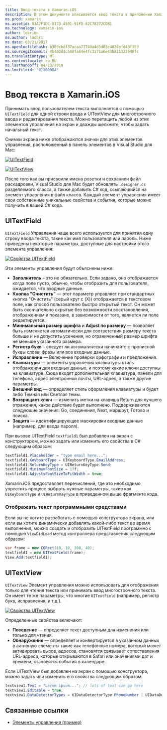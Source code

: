 ```yaml
---
title: Ввод текста в Xamarin.iOS
description: В этом документе описывается ввод текста в приложении Xamarin.iOS. В нем описывается использование UITextField и UITextVIew, как программно, так и в конструкторе iOS.
ms.prod: xamarin
ms.assetid: 03A7F1DC-017D-4501-91FD-82C78272CDB1
ms.technology: xamarin-ios
author: lobrien
ms.author: laobri
ms.date: 03/21/2017
ms.openlocfilehash: b309cbdf37acaa71740a4d5d03e4824efd40f359
ms.sourcegitcommit: 4b402d1c508fa84e4fc3171a6e43b811323948fc
ms.translationtype: MT
ms.contentlocale: ru-RU
ms.lasthandoff: 04/23/2019
ms.locfileid: "61200984"
---
```

# <a name="text-input-in-xamarinios"></a>Ввод текста в Xamarin.iOS

Принимать ввод пользователем текста выполняется с помощью `UITextField` для одной строки ввода и UITextView для многострочного ввода и редактирования текста. Можно перетащить любой из этих элементов управления на экран и дважды щелкните, чтобы задать начальный текст.

Снимки экрана ниже отображаются значки для этих элементов управления, расположенный в панель элементов в Visual Studio для Mac:

 [![](text-input-images/image11a.png "UITextField")](text-input-images/image11a.png#lightbox)

 [![](text-input-images/image13a.png "UITextView")](text-input-images/image13a.png#lightbox)

После того как вы присвоили имена розетки и сохранили файл раскадровки, Visual Studio для Mac будет обновлять `.designer.cs` разделяемого класса, а также добавить C# код, ссылающийся на элемент управления в файл класса. Каждый элемент управления имеет свои собственные уникальные свойства и события, которые можно получить в вашей C# кода.

 <a name="UITextField" />


## <a name="uitextfield"></a>UITextField

`UITextField` Управления чаще всего используется для принятия одну строку ввода текста, такие как имя пользователя или пароль. Ниже приведены некоторые параметры, доступные для настройки этого элемента управления:

 [![](text-input-images/image15a.png "Свойства UITextField")](text-input-images/image15a.png#lightbox)

Эти элементы управления будут объяснены ниже:

-  **Заполнитель** – это не обязательно. Если задано, оно отображается когда поле пусто, обычно, чтобы отобразить для пользователя, ожидается, что входные данные.
-  **Кнопка "Очистить"** — этот параметр управляет при стандартных кнопка "Очистить" (серый круг с (X)) отображается в текстовом поле, как способ пользователю быстро открытый текст. Он может быть окончательно скрытые без возможности восстановления, отображением и показано, в зависимости от того, является ли поле редактируется.
-  **Минимальный размер шрифта** и **Adjust по размеру** — позволяет быть изменяется автоматически для соответствия размеру текста больше и не допустить усечения, но ограниченный размер шрифта не меньше указанного размера.
-  **Регистр букв** – следует ли автоматически начинайте с прописной буквы слова, фразы или все входные данные.
-  **Исправление** — Включение проверки орфографии и предложения.
-  **Клавиатуры** — элементы управления клавиатуры стиль отображения для входных данных, и поэтому какие ключи доступны на клавиатуре. Сюда входят дополнительная клавиатура, панели для телефона, адрес электронной почты, URL-адрес, а также другие параметры.
-  **Внешний вид** — определяет стиль оформления клавиатуры и будет либо Темная или Светлая темы.
-  **Возвращает ключ** — изменить метки на клавиша Return для лучшего отражения, какое действие будет выполнено. Поддерживаются следующие значения: Go, соединения, Next, маршрут, Готово и поиска.
-  **Защита** — идентифицирующее маскировки входные данные (например, для ввода пароля).


При вызове UITextField `textfield1` был добавлен на экран с конструктором, можно задать или изменить его свойства в C# следующим образом:

```csharp
textfield1.Placeholder = "type email here...";
textfield1.KeyboardType = UIKeyboardType.EmailAddress;
textfield1.ReturnKeyType = UIReturnKeyType.Send;
textfield1.MinimumFontSize = 17f;
textfield1.AdjustsFontSizeToFitWidth = true;
```

Xamarin.iOS предоставляет перечислений, где это необходимо упростить процесс выбрать нужные параметры, такие как `UIKeyboardType` и `UIReturnKeyType` в приведенном выше фрагменте кода.

### <a name="display-text-programmatically"></a>Отображать текст программными средствами

Если вы не хотите разработать с помощью конструктора экрана, или если вы хотите динамически добавлять какой-либо текст во время выполнения, можно создать и отобразить UITextField программно с помощью `ViewDidLoad` метод контроллера представления следующим образом:

```csharp
var frame = new CGRect(10, 10, 300, 40);
textfield1 = new UITextField(frame);
View.Add(textfield1);
```

 <a name="UITextView" />


## <a name="uitextview"></a>UITextView

`UITextView` Элемент управления можно использовать для отображения только для чтения текста или принимать ввод многострочного текста. Он имеет те же параметры, что многие `UITextField` (например, регистр букв, исправления, и т.д.).

 [![](text-input-images/image16a.png "Свойства UITextView")](text-input-images/image16a.png#lightbox)

Определенные свойства включают:

-  **Поведение** — определяет текст доступным для изменения или только для чтения.
-  **Обнаружение** — определяет и конвертируется в указанном данных в активную элементы такие как телефонные номера, который может активировать вызов, адресов, становятся связывает сопоставления URL-адреса, которые открываются в Safari или значениями дат и времени, становятся события в календаре.


Если UITextView был добавлен на экран с помощью конструктора, можно задать или изменить его свойства следующим образом:

```csharp
textview1.Text = "Lorem ipsum..."; // lots of text can go here
textview1.Editable = true;
textview1.DataDetectorTypes = UIDataDetectorType.PhoneNumber | UIDataDetectorType.Link;
```



## <a name="related-links"></a>Связанные ссылки

- [Элементы управления (пример)](https://developer.xamarin.com/samples/Controls/)
